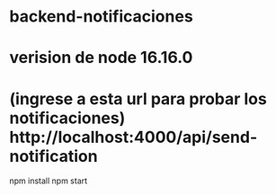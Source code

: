# backend-notificaciones
# verision de node 16.16.0
# (ingrese a esta url para probar los notificaciones) http://localhost:4000/api/send-notification
npm install
npm start
